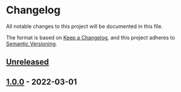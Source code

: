 # Changelog

All notable changes to this project will be documented in this file.

The format is based on [Keep a Changelog](https://keepachangelog.com/en/1.0.0/),
and this project adheres to [Semantic Versioning](https://semver.org/spec/v2.0.0.html).

## [Unreleased]

## [1.0.0] - 2022-03-01

[Unreleased]: https://github.com/neolution-ch/als-context/compare/1.0.0...HEAD

[1.0.0]: https://github.com/neolution-ch/als-context/compare/b3ca3779f736aff734de0c1d858d2c65edea480c...1.0.0
